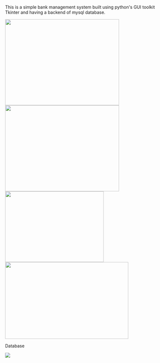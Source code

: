 This is a simple bank management system built using python's GUI toolkit Tkinter and having a backend of mysql database.


<img src="https://user-images.githubusercontent.com/97102202/213675531-1ba2ae66-742b-4d3f-ae11-3c9e4cd552c0.png" width="370" height="280">

<img src="https://user-images.githubusercontent.com/97102202/213676580-78da09e4-3db9-4191-be9a-5f7dd4b18ca9.png" width="370" height="280">

<img src="https://user-images.githubusercontent.com/97102202/213705006-f1c60286-b092-45a7-879b-33aefb9ca7e6.png" width="320" height="230">

<img src="https://user-images.githubusercontent.com/97102202/213705748-0a5f1807-950b-4061-8f9d-7e19df2231ed.png" width="400" height="250">

Database

<img src="https://user-images.githubusercontent.com/97102202/229875811-46dfb11f-790a-445b-85ca-239560e5ad68.png">




